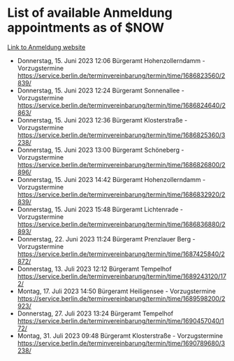 # List of available Anmeldung appointments as of $NOW
[Link to Anmeldung website](https://service.berlin.de/terminvereinbarung/termin/tag.php?termin=1&anliegen[]=120686&dienstleisterlist=122210,122217,327316,122219,327312,122227,327314,122231,327346,122243,327348,122254,122252,329742,122260,329745,122262,329748,122271,327278,122273,327274,122277,327276,330436,122280,327294,122282,327290,122284,327292,122291,327270,122285,327266,122286,327264,122296,327268,150230,329760,122297,327286,122294,327284,122312,329763,122314,329775,122304,327330,122311,327334,122309,327332,317869,122281,327352,122279,329772,122283,122276,327324,122274,327326,122267,329766,122246,327318,122251,327320,122257,327322,122208,327298,122226,327300&herkunft=http%3A%2F%2Fservice.berlin.de%2Fdienstleistung%2F120686%2F)
- Donnerstag, 15. Juni 2023 12:06 Bürgeramt Hohenzollerndamm - Vorzugstermine https://service.berlin.de/terminvereinbarung/termin/time/1686823560/2839/
- Donnerstag, 15. Juni 2023 12:24 Bürgeramt Sonnenallee - Vorzugstermine https://service.berlin.de/terminvereinbarung/termin/time/1686824640/2863/
- Donnerstag, 15. Juni 2023 12:36 Bürgeramt Klosterstraße - Vorzugstermine https://service.berlin.de/terminvereinbarung/termin/time/1686825360/3238/
- Donnerstag, 15. Juni 2023 13:00 Bürgeramt Schöneberg - Vorzugstermine https://service.berlin.de/terminvereinbarung/termin/time/1686826800/2896/
- Donnerstag, 15. Juni 2023 14:42 Bürgeramt Hohenzollerndamm - Vorzugstermine https://service.berlin.de/terminvereinbarung/termin/time/1686832920/2839/
- Donnerstag, 15. Juni 2023 15:48 Bürgeramt Lichtenrade - Vorzugstermine https://service.berlin.de/terminvereinbarung/termin/time/1686836880/2893/
- Donnerstag, 22. Juni 2023 11:24 Bürgeramt Prenzlauer Berg - Vorzugstermine https://service.berlin.de/terminvereinbarung/termin/time/1687425840/2872/
- Donnerstag, 13. Juli 2023 12:12 Bürgeramt Tempelhof https://service.berlin.de/terminvereinbarung/termin/time/1689243120/172/
- Montag, 17. Juli 2023 14:50 Bürgeramt Heiligensee - Vorzugstermine https://service.berlin.de/terminvereinbarung/termin/time/1689598200/2923/
- Donnerstag, 27. Juli 2023 13:24 Bürgeramt Tempelhof https://service.berlin.de/terminvereinbarung/termin/time/1690457040/172/
- Montag, 31. Juli 2023 09:48 Bürgeramt Klosterstraße - Vorzugstermine https://service.berlin.de/terminvereinbarung/termin/time/1690789680/3238/
